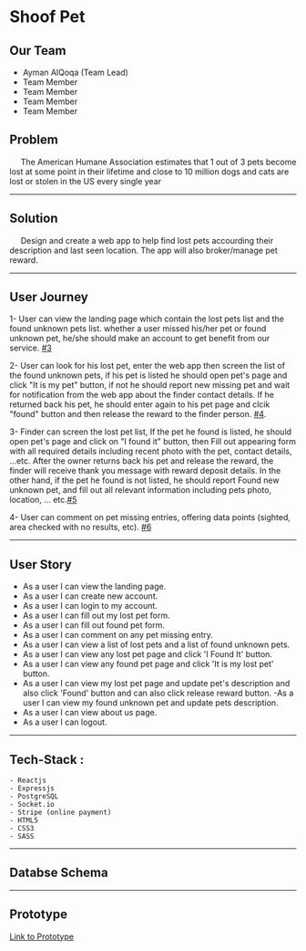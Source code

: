 # **Shoof Pet**

## **Our Team**

- Ayman AlQoqa (Team Lead)
- Team Member
- Team Member
- Team Member
- Team Member

## **Problem**

&nbsp;&nbsp;&nbsp;&nbsp;&nbsp;The American Humane Association estimates that 1 out of 3 pets become lost at some point in their lifetime and close to 10 million dogs and cats are lost or stolen in the US every single year

---

## **Solution**

&nbsp;&nbsp;&nbsp;&nbsp;&nbsp;Design and create a web app to help find lost pets accourding their description and last seen location. The app will also broker/manage pet reward.

---

## **User Journey**

1- User can view the landing page which contain the lost pets list and the found unknown pets list. whether a user missed his/her pet or found unknown pet, he/she should make an account to get benefit from our service. [#3](https://github.com/AymanAlqoqa/shoof-pet/issues/3)

2- User can look for his lost pet, enter the web app then screen the list of the found unknown pets, if his pet is listed he should open pet's page and click "It is my pet" button, if not he should report new missing pet and wait for notification from the web app about the finder contact details. If he returned back his pet, he should enter again to his pet page and clcik "found" button and then release the reward to the finder person. [#4](https://github.com/AymanAlqoqa/shoof-pet/issues/4).

3- Finder can screen the lost pet list, If the pet he found is listed, he should open pet's page and click on "I found it" button, then Fill out appearing form with all required details including recent photo with the pet, contact details, ...etc. After the owner returns back his pet and release the reward, the finder will receive thank you message with reward deposit details. In the other hand, if the pet he found is not listed, he should report Found new unknown pet, and fill out all relevant information including pets photo, location, ... etc.[#5](https://github.com/AymanAlqoqa/shoof-pet/issues/5)

4- User can comment on pet missing entries, offering data points (sighted, area checked with no results, etc). [#6](https://github.com/AymanAlqoqa/shoof-pet/issues/6)



---

## **User Story**

- As a user I can view the landing page.
- As a user I can create new account.
- As a user I can login to my account.
- As a user I can fill out my lost pet form.
- As a user I can fill out found pet form.
- As a user I can comment on any pet missing entry.
- As a user I can view a list of lost pets and a list of found unknown pets.
- As a user I can view any lost pet page and click 'I Found It' button.
- As a user I can view any found pet page and click 'It is my lost pet' button.
- As a user I can view my lost pet page and update pet's description and also click 'Found' button and can also click release reward button.
  -As a user I can view my found unknown pet and update pets description.
- As a user I can view about us page.
- As a user I can logout.

---

## **Tech-Stack :**

    - Reactjs
    - Expressjs
    - PostgreSQL
    - Socket.io
    - Stripe (online payment)
    - HTML5
    - CSS3
    - SASS

---

## **Databse Schema**

---

## **Prototype**

[Link to Prototype](https://github.com/AymanAlqoqa/shoof-pet)
